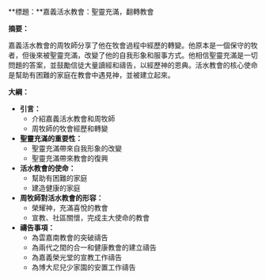 **標題：**嘉義活水教會：聖靈充滿，翻轉教會

**摘要：**

嘉義活水教會的周牧師分享了他在牧會過程中經歷的轉變。他原本是一個保守的牧者，但後來被聖靈充滿，改變了他的自我形象和服事方式。他相信聖靈充滿是一切問題的答案，並鼓勵信徒大量讀經和禱告，以經歷神的恩典。活水教會的核心使命是幫助有困難的家庭在教會中遇見神，並被建立起來。

**大綱：**

* **引言：**
    * 介紹嘉義活水教會和周牧師
    * 周牧師的牧會經歷和轉變
* **聖靈充滿的重要性：**
    * 聖靈充滿帶來自我形象的改變
    * 聖靈充滿帶來教會的復興
* **活水教會的使命：**
    * 幫助有困難的家庭
    * 建造健康的家庭
* **周牧師對活水教會的形容：**
    * 榮耀神，充滿喜悅的教會
    * 宣教、社區關懷，完成主大使命的教會
* **禱告事項：**
    * 為雲嘉南教會的突破禱告
    * 為兩代之間的合一和健康教會的建立禱告
    * 為嘉義榮光堂的宣教工作禱告
    * 為博大尼兒少家園的安置工作禱告
